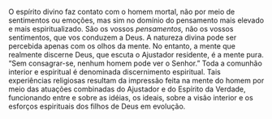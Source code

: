 ﻿O espírito divino faz contato com o homem mortal, não por meio de sentimentos ou emoções, mas sim no domínio do pensamento mais elevado e mais espiritualizado. São os vossos <em>pensamentos,</em> não os vossos sentimentos, que vos conduzem a Deus. A natureza divina pode ser percebida apenas com os olhos da mente. No entanto, a mente que realmente discerne Deus, que escuta o Ajustador residente, é a mente pura. “Sem consagrar-se, nenhum homem pode ver o Senhor.” Toda a comunhão interior e espiritual é denominada discernimento espiritual. Tais experiências religiosas resultam da impressão feita na mente do homem por meio das atuações combinadas do Ajustador e do Espírito da Verdade, funcionando entre e sobre as idéias, os ideais, sobre a visão interior e os esforços espirituais dos filhos de Deus em evolução.
